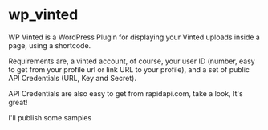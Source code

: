 # wp_vinted
WP Vinted is a WordPress Plugin for displaying your Vinted uploads inside a page, using a shortcode.

Requirements are, a vinted account, of course, your user ID (number, easy to get from your profile url or link URL to your profile), and a set of public API Credentials (URL, Key and Secret).

API Credentials are also easy to get from rapidapi.com, take a look, It's great!

I'll publish some samples
